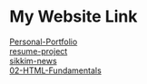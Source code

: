 # My Website Link

[Personal-Portfolio](https://ellecoder123.github.io/MY-HTML-PROJECTS/Personal-Portfolio/)<br>
[resume-project](https://ellecoder123.github.io/MY-HTML-PROJECTS/resume-project)<br>
[sikkim-news](https://ellecoder123.github.io/MY-HTML-PROJECTS/sikkim-news) <br>
[02-HTML-Fundamentals](https://ellecoder123.github.io/MY-HTML-PROJECTS/02-HTML-Fundamentals)
